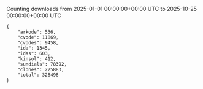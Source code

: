 
Counting downloads from 2025-01-01 00:00:00+00:00 UTC to 2025-10-25 00:00:00+00:00 UTC

```
{
    "arkode": 536,
    "cvode": 11869,
    "cvodes": 9458,
    "ida": 1345,
    "idas": 603,
    "kinsol": 412,
    "sundials": 78392,
    "clones": 225883,
    "total": 328498
}
```
